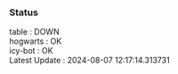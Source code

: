 ### Status


table : DOWN  
hogwarts : OK  
icy-bot : OK  
Latest Update : 2024-08-07 12:17:14.313731
